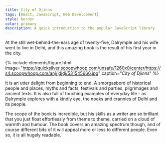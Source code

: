 ```yaml
---
title: City of Djinns
tags: [React, JavaScript, Web Development]
style: border
color: primary
description: A quick introduction to the popular JavaScript library.
---
```



At the still wet-behind-the-ears age of twenty-five, Dalrymple and his wife went to live in Delhi, and this amazing book is the result of his first year in the city.

{% include elements/figure.html image="https://quicksilver.scoopwhoop.com/unsafe/1260x0/center/https://s4.scoopwhoop.com/anj/jdjdj/531545666.jpg" caption="*City of Djinns*" %}

It is an utter delight from beginning to end. A smorgasbord of historical people and places, myths and facts, festivals and parties, pilgrimages and ancient texts. It is also full of touching examples of everyday life - as Dalrymple explores with a kindly eye, the nooks and crannies of Delhi and its people.

The scope of the book is incredible, but his skills as a writer are so brilliant that you just float effortlessly from theme to theme, carried on a cloud of warmth and humour. The book covers an amazing spectrum though, and of course different bits of it will appeal more or less to different people. Even so, it is all hugely readable.

